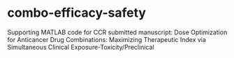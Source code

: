 # combo-efficacy-safety
Supporting MATLAB code for CCR submitted manuscript: Dose Optimization for Anticancer Drug Combinations: Maximizing Therapeutic Index via Simultaneous Clinical Exposure-Toxicity/Preclinical 
